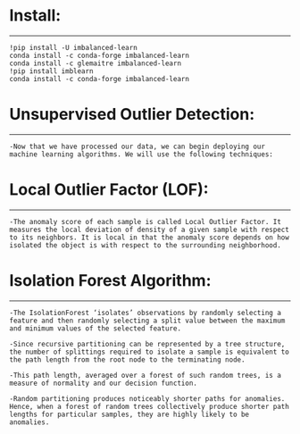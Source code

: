 # Install:
---------

    !pip install -U imbalanced-learn
    conda install -c conda-forge imbalanced-learn
    conda install -c glemaitre imbalanced-learn
    !pip install imblearn
    conda install -c conda-forge imbalanced-learn

    
# Unsupervised Outlier Detection:
---------------------------------
    -Now that we have processed our data, we can begin deploying our machine learning algorithms. We will use the following techniques:

# Local Outlier Factor (LOF):
-------------------------------

    -The anomaly score of each sample is called Local Outlier Factor. It measures the local deviation of density of a given sample with respect to its neighbors. It is local in that the anomaly score depends on how isolated the object is with respect to the surrounding neighborhood.

# Isolation Forest Algorithm:
-----------------------------

    -The IsolationForest ‘isolates’ observations by randomly selecting a feature and then randomly selecting a split value between the maximum and minimum values of the selected feature.

    -Since recursive partitioning can be represented by a tree structure, the number of splittings required to isolate a sample is equivalent to the path length from the root node to the terminating node.

    -This path length, averaged over a forest of such random trees, is a measure of normality and our decision function.

    -Random partitioning produces noticeably shorter paths for anomalies. Hence, when a forest of random trees collectively produce shorter path lengths for particular samples, they are highly likely to be anomalies.

